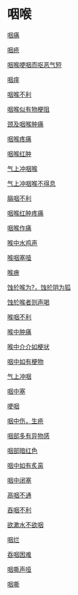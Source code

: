 # 咽喉[咽痛](https://www.gmzyjc.com/search/result?wd=咽痛)[咽疮](https://www.gmzyjc.com/search/result?wd=咽疮)[咽喉哽咽而呕恶气短](https://www.gmzyjc.com/search/result?wd=咽喉哽咽而呕恶气短)[咽痒](https://www.gmzyjc.com/search/result?wd=咽痒)[咽喉不利](https://www.gmzyjc.com/search/result?wd=咽喉不利)[咽喉似有物梗阻](https://www.gmzyjc.com/search/result?wd=咽喉似有物梗阻)[颈及咽喉肿痛](https://www.gmzyjc.com/search/result?wd=颈及咽喉肿痛)[咽喉疼痛](https://www.gmzyjc.com/search/result?wd=咽喉疼痛)[咽喉红肿](https://www.gmzyjc.com/search/result?wd=咽喉红肿)[气上冲咽喉](https://www.gmzyjc.com/search/result?wd=气上冲咽喉)[气上冲咽喉不得息](https://www.gmzyjc.com/search/result?wd=气上冲咽喉不得息)[膈咽不利](https://www.gmzyjc.com/search/result?wd=膈咽不利)[咽喉红肿疼痛](https://www.gmzyjc.com/search/result?wd=咽喉红肿疼痛)[咽喉作痛](https://www.gmzyjc.com/search/result?wd=咽喉作痛)[喉中水鸡声](https://www.gmzyjc.com/search/result?wd=喉中水鸡声)[喉咽塞噎](https://www.gmzyjc.com/search/result?wd=喉咽塞噎)[喉痹](https://www.gmzyjc.com/search/result?wd=喉痹)[蚀於喉为?，蚀於阴为狐](https://www.gmzyjc.com/search/result?wd=蚀於喉为?，蚀於阴为狐)[蚀於喉者则声喝](https://www.gmzyjc.com/search/result?wd=蚀於喉者则声喝)[喉咽不利](https://www.gmzyjc.com/search/result?wd=喉咽不利)[喉中肿痛](https://www.gmzyjc.com/search/result?wd=喉中肿痛)[喉中介介如梗状](https://www.gmzyjc.com/search/result?wd=喉中介介如梗状)[咽中如有梗物](https://www.gmzyjc.com/search/result?wd=咽中如有梗物)[气上冲咽](https://www.gmzyjc.com/search/result?wd=气上冲咽)[咽中塞](https://www.gmzyjc.com/search/result?wd=咽中塞)[哽咽](https://www.gmzyjc.com/search/result?wd=哽咽)[咽中伤，生疮](https://www.gmzyjc.com/search/result?wd=咽中伤，生疮)[咽部多有异物感](https://www.gmzyjc.com/search/result?wd=咽部多有异物感)[咽部暗红色](https://www.gmzyjc.com/search/result?wd=咽部暗红色)[咽中如有炙脔](https://www.gmzyjc.com/search/result?wd=咽中如有炙脔)[咽中闭塞](https://www.gmzyjc.com/search/result?wd=咽中闭塞)[鬲咽不通](https://www.gmzyjc.com/search/result?wd=鬲咽不通)[吞咽不利](https://www.gmzyjc.com/search/result?wd=吞咽不利)[欲漱水不欲咽](https://www.gmzyjc.com/search/result?wd=欲漱水不欲咽)[咽烂](https://www.gmzyjc.com/search/result?wd=咽烂)[吞咽困难](https://www.gmzyjc.com/search/result?wd=吞咽困难)[咽嘶声哑](https://www.gmzyjc.com/search/result?wd=咽嘶声哑)[咽嘶](https://www.gmzyjc.com/search/result?wd=咽嘶)
